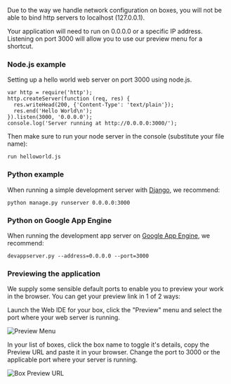 Due to the way we handle network configuration on boxes, you will not be able to bind http servers to localhost (127.0.0.1).

Your application will need to run on 0.0.0.0 or a specific IP address. Listening on port 3000 will allow you to use our preview menu for a shortcut.

### Node.js example

Setting up a hello world web server on port 3000 using node.js.

    var http = require('http');
    http.createServer(function (req, res) {
      res.writeHead(200, {'Content-Type': 'text/plain'});
      res.end('Hello World\n');
    }).listen(3000, '0.0.0.0');
    console.log('Server running at http://0.0.0.0:3000/');

Then make sure to run your node server in the console (substitute your file name):

    run helloworld.js


### Python example

When running a simple development server with [Django](https://docs.djangoproject.com/en/dev/intro/), we recommend:

    python manage.py runserver 0.0.0.0:3000


### Python on Google App Engine

When running the development app server on [Google App Engine](https://developers.google.com/appengine/docs/python/gettingstarted/), we recommend:

    devappserver.py --address=0.0.0.0 --port=3000


### Previewing the application

We supply some sensible default ports to enable you to preview your work in the browser. You can get your preview link in 1 of 2 ways:

Launch the Web IDE for your box, click the "Preview" menu and select the port where your web server is running.

![Preview Menu](https://raw.github.com/action-io/action-assets/master/support/screenshots/preview-menu.png)

In your list of boxes, click the box name to toggle it's details, copy the Preview URL and paste it in your browser. Change the port to 3000 or the applicable port where your server is running.

![Box Preview URL](https://raw.github.com/action-io/action-assets/master/support/screenshots/box-preview-url.png)
